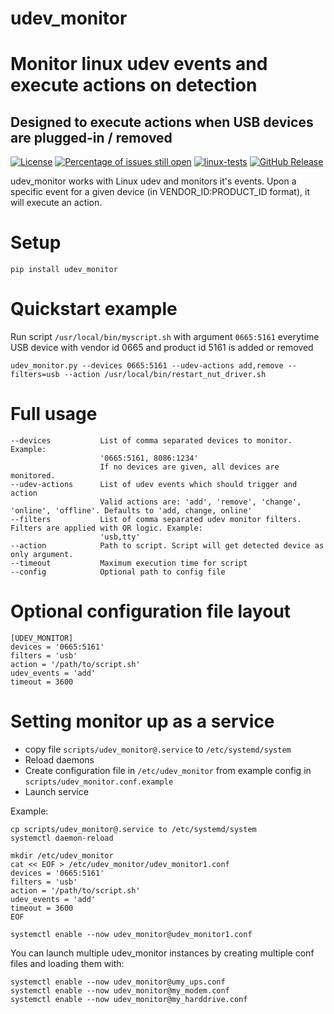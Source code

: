 # udev_monitor
# Monitor linux udev events and execute actions on detection
## Designed to execute actions when USB devices are plugged-in / removed


[![License](https://img.shields.io/badge/License-BSD%203--Clause-blue.svg)](https://opensource.org/licenses/BSD-3-Clause)
[![Percentage of issues still open](http://isitmaintained.com/badge/open/netinvent/udev_monitor.svg)](http://isitmaintained.com/project/netinvent/udev_monitor "Percentage of issues still open")
[![linux-tests](https://github.com/netinvent/udev_monitor/actions/workflows/pylint-linux.yaml/badge.svg)](https://github.com/netinvent/udev_monitor/actions/workflows/pylint-linux.yaml)
[![GitHub Release](https://img.shields.io/github/release/netinvent/udev_monitor.svg?label=Latest)](https://github.com/netinvent/udev_monitor/releases/latest)


udev_monitor works with Linux udev and monitors it's events.
Upon a specific event for a given device (in VENDOR_ID:PRODUCT_ID format), it will execute an action.

# Setup
```
pip install udev_monitor
```

# Quickstart example
Run script `/usr/local/bin/myscript.sh` with argument `0665:5161` everytime USB device with vendor id 0665 and product id 5161 is added or removed
```
udev_monitor.py --devices 0665:5161 --udev-actions add,remove --filters=usb --action /usr/local/bin/restart_nut_driver.sh
```

# Full usage
```
--devices           List of comma separated devices to monitor. Example:
                    '0665:5161, 8086:1234'
                    If no devices are given, all devices are monitored.
--udev-actions      List of udev events which should trigger and action
                    Valid actions are: 'add', 'remove', 'change', 'online', 'offline'. Defaults to 'add, change, online'
--filters           List of comma separated udev monitor filters. Filters are applied with OR logic. Example:
                    'usb,tty'
--action            Path to script. Script will get detected device as only argument.
--timeout           Maximum execution time for script
--config            Optional path to config file
```

# Optional configuration file layout
```
[UDEV_MONITOR]
devices = '0665:5161'
filters = 'usb'
action = '/path/to/script.sh'
udev_events = 'add'
timeout = 3600
```

# Setting monitor up as a service

- copy file `scripts/udev_monitor@.service` to `/etc/systemd/system`
- Reload daemons
- Create configuration file in `/etc/udev_monitor` from example config in `scripts/udev_monitor.conf.example`
- Launch service

Example:
```
cp scripts/udev_monitor@.service to /etc/systemd/system
systemctl daemon-reload

mkdir /etc/udev_monitor
cat << EOF > /etc/udev_monitor/udev_monitor1.conf
devices = '0665:5161'
filters = 'usb'
action = '/path/to/script.sh'
udev_events = 'add'
timeout = 3600
EOF

systemctl enable --now udev_monitor@udev_monitor1.conf
```

You can launch multiple udev_monitor instances by creating multiple conf files and loading them with:
```
systemctl enable --now udev_monitor@umy_ups.conf
systemctl enable --now udev_monitor@my_modem.conf
systemctl enable --now udev_monitor@my_harddrive.conf
```
